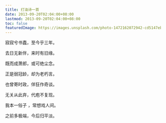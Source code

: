 ```yaml
---
title: 打油诗一首
date: 2013-09-20T02:04:00+08:00
lastmod: 2013-09-20T02:04:00+08:00
toc: false
featuredImage: https://images.unsplash.com/photo-1472162072942-cd5147eb3902?ixlib=rb-1.2.1&ixid=eyJhcHBfaWQiOjEyMDd9&auto=format&fit=crop&w=750&q=80
---
```


寂寂兮书蠹，至今乎三年。

去日无新伴，来时有旧缘。

既而成萧郎，或可绝尘念。

正是弱冠龄，却为老朽言。

也曾寄时政，佯狂作奇谈。

无关从此弃，代庖不复现。 

我本一俗子 ，常想戏人间。

之前多极端，今后归平淡。
